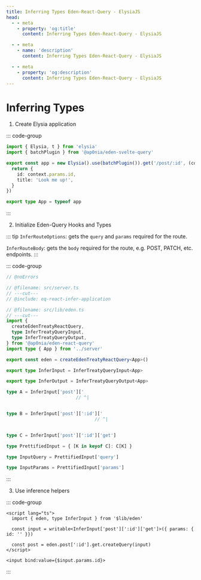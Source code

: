 ```yaml
---
title: Inferring Types Eden-React-Query - ElysiaJS
head:
  - - meta
    - property: 'og:title'
      content: Inferring Types Eden-React-Query - ElysiaJS

  - - meta
    - name: 'description'
      content: Inferring Types Eden-React-Query - ElysiaJS

  - - meta
    - property: 'og:description'
      content: Inferring Types Eden-React-Query - ElysiaJS
---
```


# Inferring Types

1. Create Elysia application

::: code-group

```typescript twoslash include eq-react-infer-application [src/server.ts]
import { Elysia, t } from 'elysia'
import { batchPlugin } from '@ap0nia/eden-svelte-query'

export const app = new Elysia().use(batchPlugin()).get('/post/:id', (context) => {
  return {
    id: context.params.id,
    title: 'Look me up!',
  }
})

export type App = typeof app
```

:::

2. Initialize Eden-Query Hooks and Types

::: tip
`InferRouteOptions`: gets the `query` and `params` required for the route.

`InferRouteBody`: gets the `body` required for the route, e.g. POST, PATCH, etc. endpoints.
:::

::: code-group

```typescript twoslash [src/lib/eden.ts]
// @noErrors

// @filename: src/server.ts
// ---cut---
// @include: eq-react-infer-application

// @filename: src/lib/eden.ts
// ---cut---
import {
  createEdenTreatyReactQuery,
  type InferTreatyQueryInput,
  type InferTreatyQueryOutput,
} from '@ap0nia/eden-react-query'
import type { App } from '../server'

export const eden = createEdenTreatyReactQuery<App>()

export type InferInput = InferTreatyQueryInput<App>

export type InferOutput = InferTreatyQueryOutput<App>

type A = InferInput['post']['
                          // ^|


type B = InferInput['post'][':id']['
                                 // ^|


type C = InferInput['post'][':id']['get']

type PrettifiedInput = { [K in keyof C]: C[K] }

type InputQuery = PrettifiedInput['query']

type InputParams = PrettifiedInput['params']
```

:::

3. Use inference helpers

::: code-group

```svelte [src/routes/+page.svelte]
<script lang="ts">
  import { eden, type InferInput } from '$lib/eden'

  const input = writable<InferInput['post'][':id']['get']>({ params: { id: '' }})

  const post = eden.post[':id'].get.createQuery(input)
</script>

<input bind:value={$input.params.id}>
```

:::
